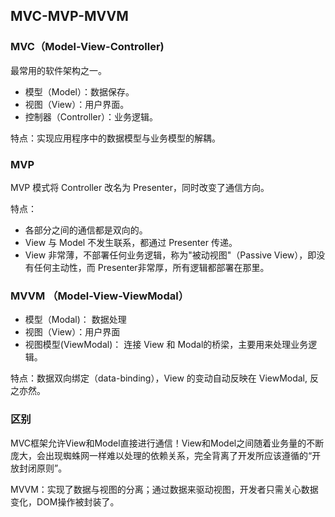 ## MVC-MVP-MVVM

### MVC（Model-View-Controller)
最常用的软件架构之一。
- 模型（Model）：数据保存。
- 视图（View）：用户界面。
- 控制器（Controller）：业务逻辑。

特点：实现应用程序中的数据模型与业务模型的解耦。

### MVP
MVP 模式将 Controller 改名为 Presenter，同时改变了通信方向。

特点：
- 各部分之间的通信都是双向的。
- View 与 Model 不发生联系，都通过 Presenter 传递。
- View 非常薄，不部署任何业务逻辑，称为"被动视图"（Passive View），即没有任何主动性，而 Presenter非常厚，所有逻辑都部署在那里。

### MVVM （Model-View-ViewModal）
- 模型（Modal)： 数据处理
- 视图（View）：用户界面
- 视图模型(ViewModal)： 连接 View 和 Modal的桥梁，主要用来处理业务逻辑。

特点：数据双向绑定（data-binding），View 的变动自动反映在 ViewModal, 反之亦然。

### 区别
MVC框架允许View和Model直接进行通信！View和Model之间随着业务量的不断庞大，会出现蜘蛛网一样难以处理的依赖关系，完全背离了开发所应该遵循的“开放封闭原则”。

MVVM：实现了数据与视图的分离；通过数据来驱动视图，开发者只需关心数据变化，DOM操作被封装了。